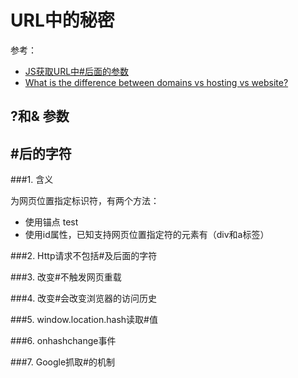 # URL中的秘密

参考：
+ [JS获取URL中#后面的参数](https://blog.iswtf.com/article.php?id=596)
+ [What is the difference between domains vs hosting vs website?](http://support.hostgator.com/articles/hosting-guide/what-is-the-difference-between-domains-vs-hosting-vs-website)

## ?和& 参数


## \#后的字符

###1. 含义


为网页位置指定标识符，有两个方法：
+ 使用锚点 <a name='print'>test</a>
+ 使用id属性，已知支持网页位置指定符的元素有（div和a标签）

###2.  Http请求不包括#及后面的字符

###3. 改变#不触发网页重载

###4. 改变#会改变浏览器的访问历史

###5. window.location.hash读取#值

###6. onhashchange事件

###7. Google抓取#的机制




